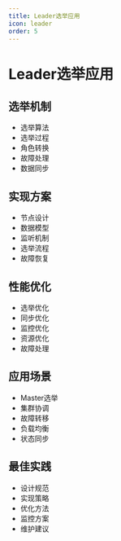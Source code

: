 ```yaml
---
title: Leader选举应用
icon: leader
order: 5
---
```


# Leader选举应用

## 选举机制
- 选举算法
- 选举过程
- 角色转换
- 故障处理
- 数据同步

## 实现方案
- 节点设计
- 数据模型
- 监听机制
- 选举流程
- 故障恢复

## 性能优化
- 选举优化
- 同步优化
- 监控优化
- 资源优化
- 故障处理

## 应用场景
- Master选举
- 集群协调
- 故障转移
- 负载均衡
- 状态同步

## 最佳实践
- 设计规范
- 实现策略
- 优化方法
- 监控方案
- 维护建议

